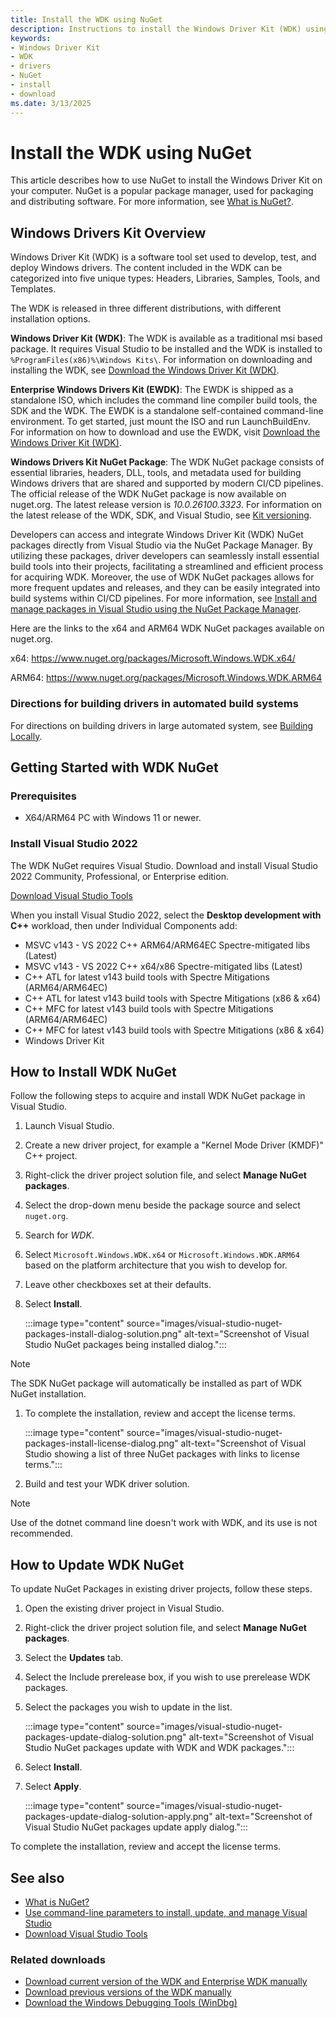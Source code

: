 ```yaml
---
title: Install the WDK using NuGet
description: Instructions to install the Windows Driver Kit (WDK) using the NuGet Package Manager in Visual Studio
keywords:
- Windows Driver Kit
- WDK
- drivers
- NuGet
- install
- download
ms.date: 3/13/2025
---
```


# Install the WDK using NuGet

This article describes how to use NuGet to install the Windows Driver Kit on your computer. NuGet is a popular package manager, used for packaging and distributing software. For more information, see [What is NuGet?](/nuget/what-is-nuget/).

## Windows Drivers Kit Overview

Windows Driver Kit (WDK) is a software tool set used to develop, test, and deploy Windows drivers. The content included in the WDK can be categorized into five unique types: Headers, Libraries, Samples, Tools, and Templates.

The WDK is released in three different distributions, with different installation options.

**Windows Driver Kit (WDK)**: The WDK is available as a traditional msi based package. It requires Visual Studio to be installed and the WDK is installed to `%ProgramFiles(x86)%\Windows Kits\`. For information on downloading and installing the WDK, see [Download the Windows Driver Kit (WDK)](.\download-the-wdk.md).

**Enterprise Windows Drivers Kit (EWDK)**: The EWDK is shipped as a standalone ISO, which includes the command line compiler build tools, the SDK and the WDK. The EWDK is a standalone self-contained command-line environment. To get started, just mount the ISO and run LaunchBuildEnv. For information on how to download and use the EWDK, visit [Download the Windows Driver Kit (WDK)](.\download-the-wdk.md).

**Windows Drivers Kit NuGet Package**: The WDK NuGet package consists of essential libraries, headers, DLL, tools, and metadata used for building Windows drivers that are shared and supported by modern CI/CD pipelines. The official release of the WDK NuGet package is now available on nuget.org. The latest release version is *10.0.26100.3323*. For information on the latest release of the WDK, SDK, and Visual Studio, see [Kit versioning](./download-the-wdk.md#kit-versioning).

Developers can access and integrate Windows Driver Kit (WDK) NuGet packages directly from Visual Studio via the NuGet Package Manager. By utilizing these packages, driver developers can seamlessly install essential build tools into their projects, facilitating a streamlined and efficient process for acquiring WDK. Moreover, the use of WDK NuGet packages allows for more frequent updates and releases, and they can be easily integrated into build systems within CI/CD pipelines. For more information, see [Install and manage packages in Visual Studio using the NuGet Package Manager](/nuget/consume-packages/install-use-packages-visual-studio/).

Here are the links to the x64 and ARM64 WDK NuGet packages available on nuget.org.

x64: <https://www.nuget.org/packages/Microsoft.Windows.WDK.x64/>

ARM64: <https://www.nuget.org/packages/Microsoft.Windows.WDK.ARM64>

### Directions for building drivers in automated build systems

For directions on building drivers in large automated system, see [Building Locally](https://github.com/microsoft/Windows-driver-samples/blob/main/Building-Locally.md).

## Getting Started with WDK NuGet

### Prerequisites

- X64/ARM64 PC with Windows 11 or newer.

### Install Visual Studio 2022

The WDK NuGet requires Visual Studio. Download and install Visual Studio 2022 Community, Professional, or Enterprise edition.

[Download Visual Studio Tools](https://visualstudio.microsoft.com/downloads/)

When you install Visual Studio 2022, select the **Desktop development with C++** workload, then under Individual Components add:

- MSVC v143 - VS 2022 C++ ARM64/ARM64EC Spectre-mitigated libs (Latest)
- MSVC v143 - VS 2022 C++ x64/x86 Spectre-mitigated libs (Latest)
- C++ ATL for latest v143 build tools with Spectre Mitigations (ARM64/ARM64EC)
- C++ ATL for latest v143 build tools with Spectre Mitigations (x86 & x64)
- C++ MFC for latest v143 build tools with Spectre Mitigations (ARM64/ARM64EC)
- C++ MFC for latest v143 build tools with Spectre Mitigations (x86 & x64)
- Windows Driver Kit

## How to Install WDK NuGet

Follow the following steps to acquire and install WDK NuGet package in Visual Studio.

1. Launch Visual Studio.
1. Create a new driver project, for example a "Kernel Mode Driver (KMDF)" C++ project.
1. Right-click the driver project solution file, and select **Manage NuGet packages**.
1. Select the drop-down menu beside the package source and select `nuget.org`.
1. Search for *WDK*.
1. Select `Microsoft.Windows.WDK.x64` or `Microsoft.Windows.WDK.ARM64` based on the platform architecture that you wish to develop for.
1. Leave other checkboxes set at their defaults.
1. Select **Install**.

   :::image type="content" source="images/visual-studio-nuget-packages-install-dialog-solution.png" alt-text="Screenshot of Visual Studio NuGet packages being installed dialog.":::

> [!NOTE]
> The SDK NuGet package will automatically be installed as part of WDK NuGet installation.

1. To complete the installation, review and accept the license terms.

   :::image type="content" source="images/visual-studio-nuget-packages-install-license-dialog.png" alt-text="Screenshot of Visual Studio showing a list of three NuGet packages with links to license terms.":::

1. Build and test your WDK driver solution.

> [!NOTE]
> Use of the dotnet command line doesn't work with WDK, and its use is not recommended.

## How to Update WDK NuGet

To update NuGet Packages in existing driver projects, follow these steps.

1. Open the existing driver project in Visual Studio.
1. Right-click the driver project solution file, and select **Manage NuGet packages**.
1. Select the **Updates** tab.
1. Select the Include prerelease box, if you wish to use prerelease WDK packages.
1. Select the packages you wish to update in the list.

   :::image type="content" source="images/visual-studio-nuget-packages-update-dialog-solution.png" alt-text="Screenshot of Visual Studio NuGet packages update with WDK and WDK packages.":::

1. Select **Install**.

1. Select **Apply**.

   :::image type="content" source="images/visual-studio-nuget-packages-update-dialog-solution-apply.png" alt-text="Screenshot of Visual Studio NuGet packages update apply dialog.":::

To complete the installation, review and accept the license terms.

## See also

- [What is NuGet?](/nuget/what-is-nuget/)
- [Use command-line parameters to install, update, and manage Visual Studio](/visualstudio/install/use-command-line-parameters-to-install-visual-studio)
- [Download Visual Studio Tools](https://visualstudio.microsoft.com/downloads/)

### Related downloads

- [Download current version of the WDK and Enterprise WDK manually](download-the-wdk.md)
- [Download previous versions of the WDK manually](other-wdk-downloads.md)
- [Download the Windows Debugging Tools (WinDbg)](./debugger/debugger-download-tools.md)
